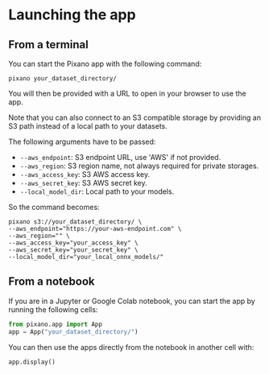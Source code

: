 # Launching the app

## From a terminal

You can start the Pixano app with the following command:

```shell
pixano your_dataset_directory/
```

You will then be provided with a URL to open in your browser to use the app.

Note that you can also connect to an S3 compatible storage by providing an S3 path instead of a local path to your datasets.

The following arguments have to be passed:

- `--aws_endpoint`: S3 endpoint URL, use 'AWS' if not provided.
- `--aws_region`: S3 region name, not always required for private storages.
- `--aws_access_key`: S3 AWS access key.
- `--aws_secret_key`: S3 AWS secret key.
- `--local_model_dir`: Local path to your models.

So the command becomes:

```shell
pixano s3://your_dataset_directory/ \
--aws_endpoint="https://your-aws-endpoint.com" \
--aws_region="" \
--aws_access_key="your_access_key" \
--aws_secret_key="your_secret_key" \
--local_model_dir="your_local_onnx_models/"
```

## From a notebook

If you are in a Jupyter or Google Colab notebook, you can start the app by running the following cells:

```python
from pixano.app import App
app = App("your_dataset_directory/")
```

You can then use the apps directly from the notebook in another cell with:

```python
app.display()
```

